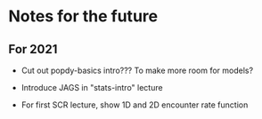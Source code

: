 # Notes for the future

## For 2021

- Cut out popdy-basics intro??? To make more room for models?

- Introduce JAGS in "stats-intro" lecture

- For first SCR lecture, show 1D and 2D encounter rate function
